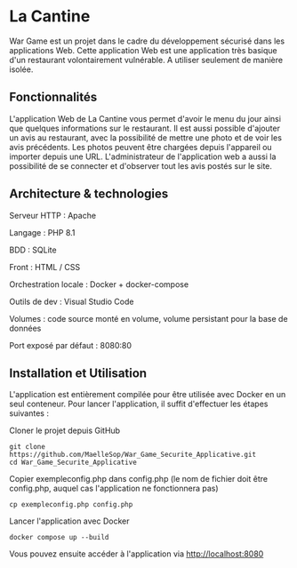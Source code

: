 # La Cantine
War Game est un projet dans le cadre du développement sécurisé dans les applications Web.
Cette application Web est une application très basique d'un restaurant volontairement vulnérable.
A  utiliser seulement de manière isolée.

## Fonctionnalités 
L'application Web de La Cantine vous permet d'avoir le menu du jour ainsi que quelques informations sur le restaurant. Il est aussi possible d'ajouter un avis au restaurant, avec la possibilité de mettre une photo et de voir les avis précédents. Les photos peuvent être chargées depuis l'appareil ou importer depuis une URL. L'administrateur de l'application web a aussi la possibilité de se connecter et d'observer tout les avis postés sur le site.

## Architecture & technologies

Serveur HTTP : Apache

Langage : PHP 8.1

BDD : SQLite

Front : HTML / CSS

Orchestration locale : Docker + docker-compose

Outils de dev : Visual Studio Code

Volumes : code source monté en volume, volume persistant pour la base de données

Port exposé par défaut : 8080:80

## Installation et Utilisation
L'application est entièrement compilée pour être utilisée avec Docker en un seul conteneur. Pour lancer l'application, il suffit d'effectuer les étapes suivantes :

Cloner le projet depuis GitHub

```
git clone https://github.com/MaelleSop/War_Game_Securite_Applicative.git
cd War_Game_Securite_Applicative
```

Copier exempleconfig.php dans config.php (le nom de fichier doit être config.php, auquel cas l'application ne fonctionnera pas)

```
cp exempleconfig.php config.php
```

Lancer l'application avec Docker

```
docker compose up --build
```

Vous pouvez ensuite accéder à l'application via [http://localhost:8080](http://localhost:8080)







